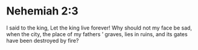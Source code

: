 # Nehemiah 2:3

I said to the king, Let the king live forever! Why should not my face be sad, when the city, the place of my fathers ’ graves, lies in ruins, and its gates have been destroyed by fire?
